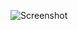 ![Screenshot](https://raw.githubusercontent.com/Cryakl/Ultimate-RAT-Collection/refs/heads/main/NuclearRat/Nuclear%20RAT%201.0%20Beta%208/Screenshot.png)
